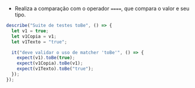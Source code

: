 - Realiza a comparação com o operador `====`, que compara o valor e seu tipo.

```javascript
describe("Suite de testes toBe", () => {
  let v1 = true;
  let v1Copia = v1;
  let v1Texto = "true";

  it("deve validar o uso de matcher 'toBe'", () => {
    expect(v1).toBe(true);
    expect(v1Copia).toBe(v1);
    expect(v1Texto).toBe("true");
  });
});
```
